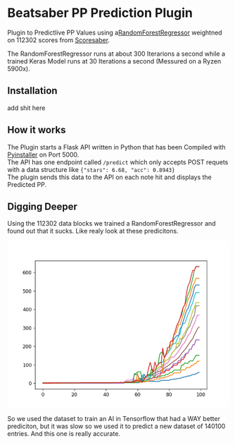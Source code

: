 # Beatsaber PP Prediction Plugin
Plugin to Predictlive PP Values using a[RandomForestRegressor](https://scikit-learn.org/stable/modules/generated/sklearn.ensemble.RandomForestRegressor.html) weightned on 112302 scores from [Scoresaber](https://www.scoresaber.com/).   

The RandomForestRegressor runs at about 300 Iterarions a second while a trained Keras Model runs at 30 Iterations a second (Messured on a Ryzen 5900x).   

## Installation
add shit here   

## How it works
The Plugin starts a Flask API written in Python that has been Compiled with [Pyinstaller](https://www.pyinstaller.org/) on Port 5000.   
The API has one endpoint called `/predict` which only accepts POST requets with a data structure like `{"stars": 6.68, "acc": 0.8943}`   
The plugin sends this data to the API on each note hit and displays the Predicted PP.

## Digging Deeper
Using the 112302 data blocks we trained a RandomForestRegressor and found out that it sucks. Like realy look at these predicitons.   

![PP Prediction](https://github.com/Nifri2/Beatsaber-PP-Prediction-Plugin/blob/main/assets/randomforest.png?raw=true)


So we used the dataset to train an AI in Tensorflow that had a WAY better prediciton, but it was slow so we used it to predict a new dataset of 140100 entries. And this one is really accurate.

